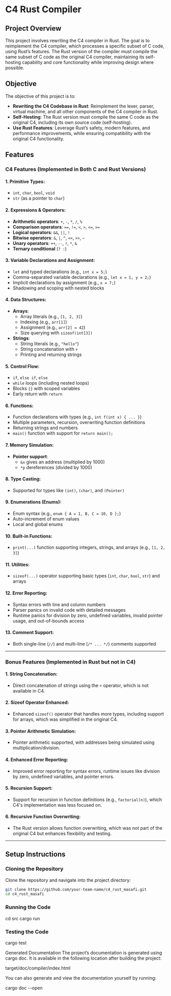 # C4 Rust Compiler

## Project Overview

This project involves rewriting the C4 compiler in Rust. The goal is to reimplement the C4 compiler, which processes a specific subset of C code, using Rust’s features. The Rust version of the compiler must compile the same subset of C code as the original C4 compiler, maintaining its self-hosting capability and core functionality while improving design where possible.

## Objective

The objective of this project is to:

- **Rewriting the C4 Codebase in Rust**: Reimplement the lexer, parser, virtual machine, and all other components of the C4 compiler in Rust.
- **Self-Hosting**: The Rust version must compile the same C code as the original C4, including its own source code (self-hosting).
- **Use Rust Features**: Leverage Rust’s safety, modern features, and performance improvements, while ensuring compatibility with the original C4 functionality.

## Features

### C4 Features (Implemented in Both C and Rust Versions)

#### 1. **Primitive Types**:
   - `int`, `char`, `bool`, `void`
   - `str` (as a pointer to `char`)

#### 2. **Expressions & Operators**:
   - **Arithmetic operators**: `+`, `-`, `*`, `/`, `%`
   - **Comparison operators**: `==`, `!=`, `<`, `>`, `<=`, `>=`
   - **Logical operators**: `&&`, `||`, `!`
   - **Bitwise operators**: `&`, `|`, `^`, `<<`, `>>`, `~`
   - **Unary operators**: `++`, `--`, `!`, `*`, `&`
   - **Ternary conditional** (`? :`)

#### 3. **Variable Declarations and Assignment**:
   - `let` and typed declarations (e.g., `int x = 5;`)
   - Comma-separated variable declarations (e.g., `let x = 1, y = 2;`)
   - Implicit declarations by assignment (e.g., `x = 7;`)
   - Shadowing and scoping with nested blocks

#### 4. **Data Structures**:
   - **Arrays**:
     - Array literals (e.g., `[1, 2, 3]`)
     - Indexing (e.g., `arr[1]`)
     - Assignment (e.g., `arr[2] = 42`)
     - Size querying with `sizeof(int[3])`
   - **Strings**:
     - String literals (e.g., `"hello"`)
     - String concatenation with `+`
     - Printing and returning strings

#### 5. **Control Flow**:
   - `if`, `else if`, `else`
   - `while` loops (including nested loops)
   - Blocks `{}` with scoped variables
   - Early return with `return`

#### 6. **Functions**:
   - Function declarations with types (e.g., `int f(int x) { ... }`)
   - Multiple parameters, recursion, overwriting function definitions
   - Returning strings and numbers
   - `main()` function with support for `return main();`

#### 7. **Memory Simulation**:
   - **Pointer support**:
     - `&x` gives an address (multiplied by 1000)
     - `*p` dereferences (divided by 1000)

#### 8. **Type Casting**:
   - Supported for types like `(int)`, `(char)`, and `(Pointer)`

#### 9. **Enumerations (Enums)**:
   - Enum syntax (e.g., `enum { A = 1, B, C = 10, D };`)
   - Auto-increment of enum values
   - Local and global enums

#### 10. **Built-in Functions**:
   - `print(...)` function supporting integers, strings, and arrays (e.g., `[1, 2, 3]`)

#### 11. **Utilities**:
   - `sizeof(...)` operator supporting basic types (`int`, `char`, `bool`, `str`) and arrays

#### 12. **Error Reporting**:
   - Syntax errors with line and column numbers
   - Parser panics on invalid code with detailed messages
   - Runtime panics for division by zero, undefined variables, invalid pointer usage, and out-of-bounds access

#### 13. **Comment Support**:
   - Both single-line (`//`) and multi-line (`/* ... */`) comments supported

---

### Bonus Features (Implemented in Rust but not in C4)

#### 1. **String Concatenation**:
   - Direct concatenation of strings using the `+` operator, which is not available in C4.

#### 2. **Sizeof Operator Enhanced**:
   - Enhanced `sizeof()` operator that handles more types, including support for arrays, which was simplified in the original C4.

#### 3. **Pointer Arithmetic Simulation**:
   - Pointer arithmetic supported, with addresses being simulated using multiplication/division.

#### 4. **Enhanced Error Reporting**:
   - Improved error reporting for syntax errors, runtime issues like division by zero, undefined variables, and pointer errors.

#### 5. **Recursion Support**:
   - Support for recursion in function definitions (e.g., `factorial(n)`), which C4's implementation was less focused on.

#### 6. **Recursive Function Overwriting**:
   - The Rust version allows function overwriting, which was not part of the original C4 but enhances flexibility and testing.

---

## Setup Instructions

### Cloning the Repository

Clone the repository and navigate into the project directory:

```bash
git clone https://github.com/your-team-name/c4_rust_masafi.git
cd c4_rust_masafi
```

### Running the Code
cd src
cargo run

### Testing the Code
cargo test

Generated Documentation
The project’s documentation is generated using cargo doc. It is available in the following location after building the project:

target/doc/compiler/index.html

You can also generate and view the documentation yourself by running:

cargo doc --open
